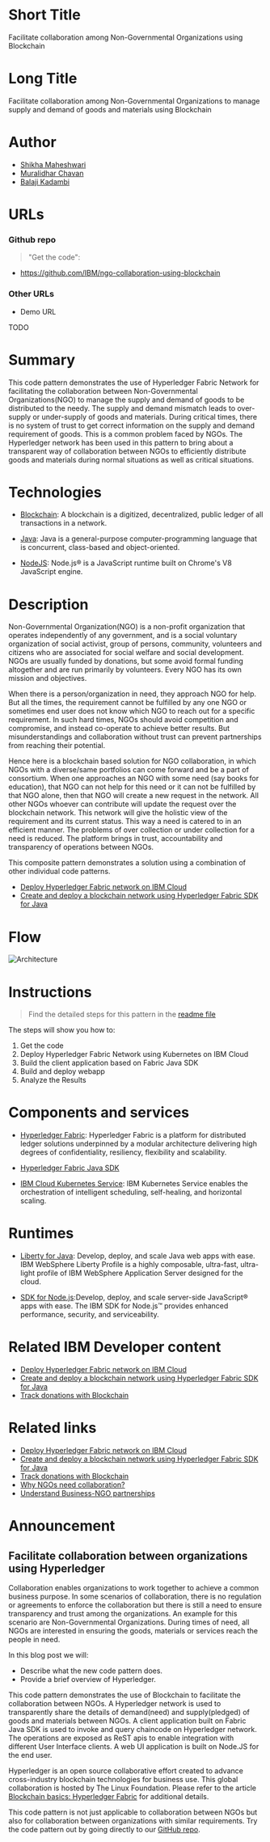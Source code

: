 # Short Title

Facilitate collaboration among Non-Governmental Organizations using Blockchain



# Long Title

Facilitate collaboration among Non-Governmental Organizations to manage supply and demand of goods and materials using Blockchain


# Author


* [Shikha Maheshwari](https://www.linkedin.com/in/shikha-maheshwari) 
* [Muralidhar Chavan](https://www.linkedin.com/in/muralidhar-chavan-3335b638/) 
* [Balaji Kadambi](https://www.linkedin.com/in/balaji-kadambi-1519223/)


# URLs

### Github repo

> "Get the code": 
* https://github.com/IBM/ngo-collaboration-using-blockchain

### Other URLs

* Demo URL

TODO

# Summary

This code pattern demonstrates the use of Hyperledger Fabric Network for facilitating the collaboration between Non-Governmental Organizations(NGO) to manage the supply and demand of goods to be distributed to the needy. The supply and demand mismatch leads to over-supply or under-supply of goods and materials. During critical times, there is no system of trust to get correct information on the supply and demand requirement of goods. This is a common problem faced by NGOs. The Hyperledger network has been used in this pattern to bring about a transparent way of collaboration between NGOs to efficiently distribute goods and materials during normal situations as well as critical situations.

# Technologies

* [Blockchain](https://en.wikipedia.org/wiki/Blockchain): A blockchain is a digitized, decentralized, public ledger of all transactions in a network.

* [Java](https://en.wikipedia.org/wiki/Java_(programming_language)): Java is a general-purpose computer-programming language that is concurrent, class-based and object-oriented.

* [NodeJS](https://nodejs.org/en/): Node.js® is a JavaScript runtime built on Chrome's V8 JavaScript engine.


# Description

Non-Governmental Organization(NGO) is a non-profit organization that operates independently of any government, and is a social voluntary organization of social activist, group of persons, community, volunteers and citizens who are associated for social welfare and social development. NGOs are usually funded by donations, but some avoid formal funding altogether and are run primarily by volunteers. Every NGO has its own mission and objectives.

When there is a person/organization in need, they approach NGO for help. But all the times, the requirement cannot be fulfilled by any one NGO or sometimes end user does not know which NGO to reach out for a specific requirement. In such hard times, NGOs should avoid competition and compromise, and instead co-operate to achieve better results. But misunderstandings and collaboration without trust can prevent partnerships from reaching their potential.

Hence here is a blockchain based solution for NGO collaboration, in which NGOs with a diverse/same portfolios can come forward and be a part of consortium. When one approaches an NGO with some need (say books for education), that NGO can not help for this need or it can not be fulfilled by that NGO alone, then that NGO will create a new request in the network. All other NGOs whoever can contribute will update the request over the blockchain network. This network will give the holistic view of the requirement and its current status. This way a need is catered to in an efficient manner. The problems of over collection or under collection for a need is reduced. The platform brings in trust, accountability and transparency of operations between NGOs.

This composite pattern demonstrates a solution using a combination of other individual code patterns.
- [Deploy Hyperledger Fabric network on IBM Cloud](https://github.com/IBM/blockchain-network-on-kubernetes)
- [Create and deploy a blockchain network using Hyperledger Fabric SDK for Java](https://github.com/IBM/blockchain-application-using-fabric-java-sdk)

# Flow

![Architecture](https://github.com/IBM/ngo-collaboration-using-blockchain/blob/master/images/architecture.png)


# Instructions

> Find the detailed steps for this pattern in the [readme file](https://github.com/IBM/ngo-collaboration-using-blockchain/blob/master/README.md) 

The steps will show you how to:

1. Get the code
2. Deploy Hyperledger Fabric Network using Kubernetes on IBM Cloud
3. Build the client application based on Fabric Java SDK
4. Build and deploy webapp
5. Analyze the Results

# Components and services

* [Hyperledger Fabric](https://hyperledger-fabric.readthedocs.io/): Hyperledger Fabric is a platform for distributed ledger solutions underpinned by a modular architecture delivering high degrees of confidentiality, resiliency, flexibility and scalability.

* [Hyperledger Fabric Java SDK](https://github.com/hyperledger/fabric-sdk-java)

* [IBM Cloud Kubernetes Service](https://cloud.ibm.com/containers-kubernetes/catalog/cluster): IBM Kubernetes Service enables the orchestration of intelligent scheduling, self-healing, and horizontal scaling.

# Runtimes

* [Liberty for Java](https://console.bluemix.net/catalog/starters/liberty-for-java): Develop, deploy, and scale Java web apps with ease. IBM WebSphere Liberty Profile is a highly composable, ultra-fast, ultra-light profile of IBM WebSphere Application Server designed for the cloud.

* [SDK for Node.js](https://console.bluemix.net/catalog/starters/sdk-for-nodejs):Develop, deploy, and scale server-side JavaScript® apps with ease. The IBM SDK for Node.js™ provides enhanced performance, security, and serviceability.

# Related IBM Developer content

* [Deploy Hyperledger Fabric network on IBM Cloud](https://github.com/IBM/blockchain-network-on-kubernetes)
* [Create and deploy a blockchain network using Hyperledger Fabric SDK for Java](https://github.com/IBM/blockchain-application-using-fabric-java-sdk)
* [Track donations with Blockchain](https://developer.ibm.com/patterns/track-donations-blockchain/)

# Related links

- [Deploy Hyperledger Fabric network on IBM Cloud](https://github.com/IBM/blockchain-network-on-kubernetes)
- [Create and deploy a blockchain network using Hyperledger Fabric SDK for Java](https://github.com/IBM/blockchain-application-using-fabric-java-sdk)
- [Track donations with Blockchain](https://developer.ibm.com/patterns/track-donations-blockchain/)
- [Why NGOs need collaboration?](https://www.theguardian.com/global-development/poverty-matters/2012/mar/13/ngos-need-third-way-collaboration)
- [Understand Business-NGO partnerships](https://blogs.worldbank.org/publicsphere/why-collaborate-three-frameworks-understand-business-ngo-partnerships)

# Announcement

## Facilitate collaboration between organizations using Hyperledger 
Collaboration enables organizations to work together to achieve a common business purpose. In some scenarios of collaboration, there is no regulation or agreements to enforce the collaboration but there is still a need to ensure transparency and trust among the organizations. An example for this scenario are Non-Governmental Organizations. During times of need, all NGOs are interested in ensuring the goods, materials or services reach the people in need.


In this blog post we will:
* Describe what the new code pattern does.
* Provide a brief overview of Hyperledger.

This code pattern demonstrates the use of Blockchain to facilitate the collaboration between NGOs. A Hyperledger network is used to transparently share the details of demand(need) and supply(pledged) of goods and materials between NGOs. A client application built on Fabric Java SDK is used to invoke and query chaincode on Hyperledger network. The operations are exposed as ReST apis to enable integration with different User Interface clients. A web UI application is built on Node.JS for the end user.

Hyperledger is an open source collaborative effort created to advance cross-industry blockchain technologies for business use. This global collaboration is hosted by The Linux Foundation. Please refer to the article [Blockchain basics: Hyperledger Fabric](https://developer.ibm.com/articles/cl-blockchain-hyperledger-fabric-hyperledger-composer-compared/) for additional details.

This code pattern is not just applicable to collaboration between NGOs but also for collaboration between organizations with similar requirements. Try the code pattern out by going directly to our [GitHub repo](https://github.com/IBM/ngo-collaboration-using-blockchain).



